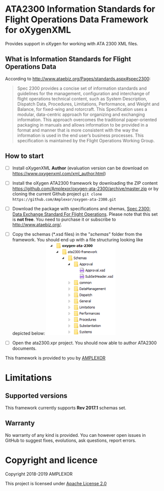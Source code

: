 # ATA2300 Information Standards for Flight Operations Data​ Framework for oXygenXML

Provides support in oXygen for working with ATA 2300 XML files.

## What is Information Standards for Flight Operations Data​

According to http://www.ataebiz.org/Pages/standards.aspx#spec2300:

> ​Spec 2300 provides a concise set of information standards and guidelines for the management, configuration and interchange of flight operations technical content, such as System Description, Dispatch Data, Procedures, Limitations, Performance, and Weight and Balance, for fixed-wing and rotorcraft. This Specification uses a modular, data-centric approach for organizing and exchanging information. This approach overcome​s the traditional paper-oriented packaging in manuals and allows information to be provided in a format and manner that is more consistent with the way the information is used in the end user’s business processes. This specification is maintained by the Flight Operations Working Group.



## How to start

- [ ] Install oXygenXML **Author** (evaluation version can be download on https://www.oxygenxml.com/xml_author.html)
- [ ] Install the oXygen ATA2300 framework by downloading the ZIP content https://github.com/Amplexor/oxygen-ata-2300/archive/master.zip or by cloning the current Github project `git clone https://github.com/Amplexor/oxygen-ata-2300.git`
- [ ] Download the package with specifications and shemas, [Spec 2300: Data Exchange Standard For Flight Operations](https://publications.airlines.org/CommerceProductDetail.aspx?Product=271). Please note that this set is **not free**. You need to purchase it or subscribe to http://www.ataebiz.org/.
- [ ] Copy the schemas (*.xsd files) in the "_schemas_" folder from the framework.
  You should end up with a file structuring looking like depicted below:
  ![framework-structure.png](framework-structure.png)
  
- [ ] Open the ata2300.xpr project. You should now able to author ATA2300 documents.

This framework is provided to you by [AMPLEXOR](https://www.amplexor.com) 


# Limitations

## Supported versions 

This framework currently supports **Rev 2017.1** schemas set.

## Warranty

No warranty of any kind is provided. You can however open issues in GitHub to suggest fixes, evolutions, ask questions, report errors.

# Copyright and licence

Copyright 2018-2019 AMPLEXOR

This project is licensed under [Apache License 2.0](LICENSE.txt)

